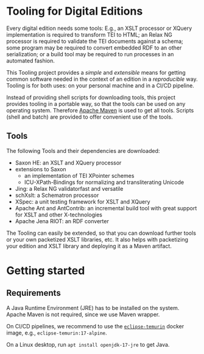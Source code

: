 # Tooling for Digital Editions

Every digital edition needs some tools: E.g., an XSLT processor or
XQuery implementation is required to transform TEI to HTML; an Relax
NG processor is required to validate the TEI documents against a
schema; some program may be required to convert embedded RDF to an
other serialization; or a build tool may be required to run
processes in an automated fashion.

This Tooling project provides a *simple* and *extensible* means for
getting common software needed in the context of an edition in a
*reproducible* way. Tooling is for both uses: on your personal machine
and in a CI/CD pipeline.

Instead of providing shell scripts for downloading tools, this project
provides tooling in a portable way, so that the tools can be used on
any operating system. Therefore [Apache
Maven](https://maven.apache.org/index.html) is used to get all tools.
Scripts (shell and batch) are provided to offer convenient use of the
tools.


## Tools

The following Tools and their dependencies are downloaded:

- Saxon HE: an XSLT and XQuery processor
- extensions to Saxon
  - an implementation of TEI XPointer schemes
  - ICU-XPath-Bindings for normalizing and transliterating Unicode
- Jing: a Relax NG validatorfast and versatile 
- schXslt: a Schematron processor
- XSpec: a unit testing framework for XSLT and XQuery
- Apache Ant and AntContrib: an incremental build tool with great
  support for XSLT and other X-technologies
- Apache Jena RIOT: an RDF converter

The Tooling can easily be extended, so that you can download further
tools or your own packetized XSLT libraries, etc.  It also helps with
packetizing your edition and XSLT library and deploying it as a Maven
artifact.

# Getting started




## Requirements

A Java Runtime Environment (JRE) has to be installed on the
system. Apache Maven is not required, since we use Maven wrapper.

On CI/CD pipelines, we recommend to use the
[`eclipse-temurin`](https://hub.docker.com/_/eclipse-temurin) docker
image, e.g., `eclipse-temurin:17-alpine`.

On a Linux desktop, run `apt install openjdk-17-jre` to get Java.


